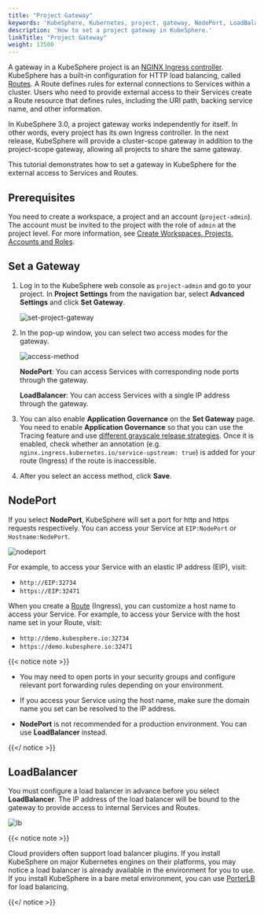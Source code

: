 ```yaml
---
title: "Project Gateway"
keywords: 'KubeSphere, Kubernetes, project, gateway, NodePort, LoadBalancer'
description: 'How to set a project gateway in KubeSphere.'
linkTitle: "Project Gateway"
weight: 13500
---
```


A gateway in a KubeSphere project is an [NGINX Ingress controller](https://www.nginx.com/products/nginx/kubernetes-ingress-controller). KubeSphere has a built‑in configuration for HTTP load balancing, called [Routes](../../project-user-guide/application-workloads/ingress/). A Route defines rules for external connections to Services within a cluster. Users who need to provide external access to their Services create a Route resource that defines rules, including the URI path, backing service name, and other information.

In KubeSphere 3.0, a project gateway works independently for itself. In other words, every project has its own Ingress controller. In the next release, KubeSphere will provide a cluster-scope gateway in addition to the project-scope gateway, allowing all projects to share the same gateway.

This tutorial demonstrates how to set a gateway in KubeSphere for the external access to Services and Routes.

## Prerequisites

You need to create a workspace, a project and an account (`project-admin`). The account must be invited to the project with the role of `admin` at the project level. For more information, see [Create Workspaces, Projects, Accounts and Roles](../../../docs/quick-start/create-workspace-and-project).

## Set a Gateway

1. Log in to the KubeSphere web console as `project-admin` and go to your project. In **Project Settings** from the navigation bar, select **Advanced Settings** and click **Set Gateway**.

   ![set-project-gateway](/images/docs/project-administration/project-gateway/set-project-gateway.jpg)

2. In the pop-up window, you can select two access modes for the gateway.

   ![access-method](/images/docs/project-administration/project-gateway/access-method.png)

   **NodePort**: You can access Services with corresponding node ports through the gateway.
   
   **LoadBalancer**: You can access Services with a single IP address through the gateway.
   
3. You can also enable **Application Governance** on the **Set Gateway** page. You need to enable **Application Governance** so that you can use the Tracing feature and use [different grayscale release strategies](../../project-user-guide/grayscale-release/overview/). Once it is enabled, check whether an annotation (e.g. `nginx.ingress.kubernetes.io/service-upstream: true`) is added for your route (Ingress) if the route is inaccessible.

4. After you select an access method, click **Save**.

## NodePort

If you select **NodePort**, KubeSphere will set a port for http and https requests respectively. You can access your Service at `EIP:NodePort` or `Hostname:NodePort`.

![nodeport](/images/docs/project-administration/project-gateway/nodeport.jpg)

For example, to access your Service with an elastic IP address (EIP), visit:

- `http://EIP:32734`
- `https://EIP:32471`

When you create a [Route](../../project-user-guide/application-workloads/ingress/) (Ingress), you can customize a host name to access your Service. For example, to access your Service with the host name set in your Route, visit:

- `http://demo.kubesphere.io:32734`
- `https://demo.kubesphere.io:32471`

{{< notice note >}}

- You may need to open ports in your security groups and configure relevant port forwarding rules depending on your environment.

- If you access your Service using the host name, make sure the domain name you set can be resolved to the IP address.
- **NodePort** is not recommended for a production environment. You can use **LoadBalancer** instead.

{{</ notice >}} 

## LoadBalancer

You must configure a load balancer in advance before you select **LoadBalancer**. The IP address of the load balancer will be bound to the gateway to provide access to internal Services and Routes. 

![lb](/images/docs/project-administration/project-gateway/lb.png)

{{< notice note >}}

Cloud providers often support load balancer plugins. If you install KubeSphere on major Kubernetes engines on their platforms, you may notice a load balancer is already available in the environment for you to use. If you install KubeSphere in a bare metal environment, you can use [PorterLB](https://github.com/kubesphere/porter) for load balancing.

{{</ notice >}} 